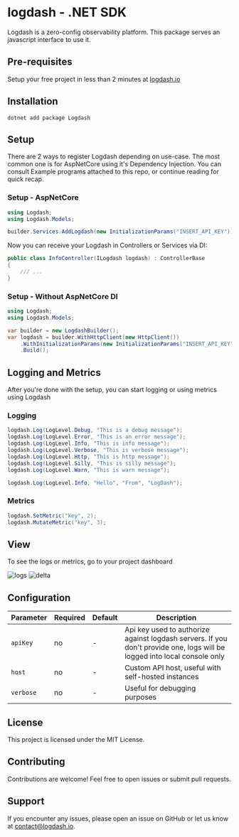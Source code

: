 # logdash - .NET SDK

Logdash is a zero-config observability platform. This package serves an javascript interface to use it.

## Pre-requisites

Setup your free project in less than 2 minutes at [logdash.io](https://logdash.io/)

## Installation

```
dotnet add package Logdash
```

## Setup

There are 2 ways to register Logdash depending on use-case. The most common one is for AspNetCore using it's Dependency Injection.
You can consult Example programs attached to this repo, or continue reading for quick recap.

### Setup - AspNetCore

```csharp
using Logdash;
using Logdash.Models;

builder.Services.AddLogdash(new InitializationParams("INSERT_API_KEY"));
```

Now you can receive your Logdash in Controllers or Services via DI:

```csharp
public class InfoController(ILogdash logdash) : ControllerBase
{
    /// ...
}
```

### Setup - Without AspNetCore DI
```csharp
using Logdash;
using Logdash.Models;

var builder = new LogdashBuilder();
var logdash = builder.WithHttpClient(new HttpClient())
    .WithInitializationParams(new InitializationParams("INSERT_API_KEY"))
    .Build();
```

## Logging and Metrics

After you're done with the setup, you can start logging or using metrics using Logdash

### Logging

```csharp
logdash.Log(LogLevel.Debug, "This is a debug message");
logdash.Log(LogLevel.Error, "This is an error message");
logdash.Log(LogLevel.Info, "This is info message");
logdash.Log(LogLevel.Verbose, "This is verbose message");
logdash.Log(LogLevel.Http, "This is http message");
logdash.Log(LogLevel.Silly, "This is silly message");
logdash.Log(LogLevel.Warn, "This is warn message");

logdash.Log(LogLevel.Info, "Hello", "From", "LogDash");
```

### Metrics

```csharp
logdash.SetMetric("key", 2);
logdash.MutateMetric("key", 3);
```

## View

To see the logs or metrics, go to your project dashboard

![logs](docs/logs.png)
![delta](docs/delta.png)

## Configuration

| Parameter | Required | Default | Description                                                                                                              |
| --------- | -------- | ------- | ------------------------------------------------------------------------------------------------------------------------ |
| `apiKey`  | no       | -       | Api key used to authorize against logdash servers. If you don't provide one, logs will be logged into local console only |
| `host`    | no       | -       | Custom API host, useful with self-hosted instances                                                                       |
| `verbose` | no       | -       | Useful for debugging purposes                                                                                            |

## License

This project is licensed under the MIT License.

## Contributing

Contributions are welcome! Feel free to open issues or submit pull requests.

## Support

If you encounter any issues, please open an issue on GitHub or let us know at [contact@logdash.io](mailto:contact@logdash.io).